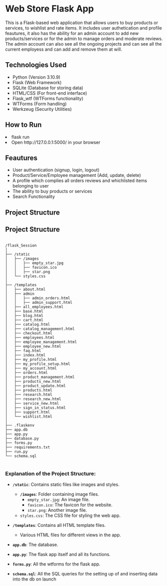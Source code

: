 # Web Store Flask App

This is a Flask-based web application that allows users to buy products or services, to wishlist and rate items.
It includes user authetication and profile feautures, it also has the ability for an admin account to add new products/services or for the admin to manage orders and moderate reviews.
The admin account can also see all the ongoing projects and can see all the current employess and can add and remove them at will.

## Technologies Used
<ul>
<li>Python (Version 3.10.9)</li>
<li>Flask (Web Framework)</li>
<li>SQLite (Database for storing data)</li>
<li>HTML/CSS (For front-end interface)</li>
<li>Flask_wtf (WTForms functionality)</li>
<li>WTForms (Form handling)</li>
<li>Werkzeug (Security Utilities)</li>
</ul>

## How to Run
<li>flask run</li>
<li>Open http://127.0.0.1:5000/ in your browser</li>

## Feautures
<ul>
<li>User authentication (signup, login, logout)</li>
<li>Product/Service/Employee management (Add, update, delete)</li>
<li>A profile which complies all orders reviews and whichlisted items belonging to user</li>
<li>The ability to buy products or services</li>
<li>Search Functionality </li>
</ul>

## Project Structure

<h2>Project Structure</h2>
<pre>
<code>
/flask_Session
│
├── /static
│   ├── /images
│   │   ├── empty_star.jpg
│   │   ├── favicon.ico
│   │   ├── star.png
│   └── styles.css
│
├── /templates
│   ├── about.html
│   ├── admin
│   │   ├── admin_orders.html
│   │   ├── admin_support.html
│   ├── all_employees.html
│   ├── base.html
│   ├── blog.html
│   ├── cart.html
│   ├── catalog.html
│   ├── catalog_management.html
│   ├── checkout.html
│   ├── employees.html
│   ├── employee_management.html
│   ├── employee_new.html
│   ├── faq.html
│   ├── index.html
│   ├── my_profile.html
│   ├── my_profile_setup.html
│   ├── my_account.html
│   ├── orders.html
│   ├── product_management.html
│   ├── products_new.html
│   ├── product_update.html
│   ├── products.html
│   ├── research.html
│   ├── research_new.html
│   ├── service_new.html
│   ├── sign_in_status.html
│   ├── support.html
│   └── wishlist.html
│
├── .flaskenv
├── app.db
├── app.py
├── database.py
├── forms.py
├── requirements.txt
├── run.py
└── schema.sql
</code>
</pre>

### Explanation of the Project Structure:

- **`/static`**: Contains static files like images and styles.
  - **`/images`**: Folder containing image files.
    - `empty_star.jpg`: An image file.
    - `favicon.ico`: The favicon for the website.
    - `star.png`: Another image file.
  - `styles.css`: The CSS file for styling the web app.
  
- **`/templates`**: Contains all HTML template files.
  - Various HTML files for different views in the app.
- **`app.db`**: The database.
- **`app.py`**: The flask app itself and all its functions.
- **`forms.py`**: All the wtforms for the flask app.
- **`schema.sql`**: All the SQL queries for the setting up of and inserting data into the db on launch
